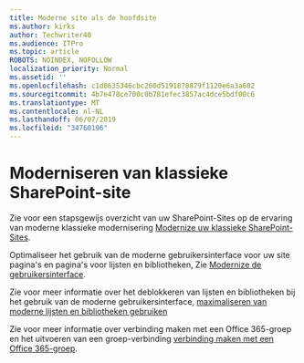 ```yaml
---
title: Moderne site als de hoofdsite
ms.author: kirks
author: Techwriter40
ms.audience: ITPro
ms.topic: article
ROBOTS: NOINDEX, NOFOLLOW
localization_priority: Normal
ms.assetid: ''
ms.openlocfilehash: c1d8635346cbc260d5191878879f1120e6a3a602
ms.sourcegitcommit: 4b7e478ce700c0b781efec3857ac4dce5bdf00c6
ms.translationtype: MT
ms.contentlocale: nl-NL
ms.lasthandoff: 06/07/2019
ms.locfileid: "34760196"
---
```

# <a name="modernize-classic-sharepoint-site"></a>Moderniseren van klassieke SharePoint-site

Zie voor een stapsgewijs overzicht van uw SharePoint-Sites op de ervaring van moderne klassieke modernisering [Modernize uw klassieke SharePoint-Sites](https://docs.microsoft.com/sharepoint/dev/transform/modernize-classic-sites).

Optimaliseer het gebruik van de moderne gebruikersinterface voor uw site pagina's en pagina's voor lijsten en bibliotheken, Zie [Modernize de gebruikersinterface](https://docs.microsoft.com/sharepoint/dev/transform/modernize-userinterface). 

Zie voor meer informatie over het deblokkeren van lijsten en bibliotheken bij het gebruik van de moderne gebruikersinterface, [maximaliseren van moderne lijsten en bibliotheken gebruiken](https://docs.microsoft.com/sharepoint/dev/transform/modernize-userinterface-lists-and-libraries)

Zie voor meer informatie over verbinding maken met een Office 365-groep en het uitvoeren van een groep-verbinding [verbinding maken met een Office 365-groep](https://docs.microsoft.com/sharepoint/dev/transform/modernize-connect-to-office365-group).
